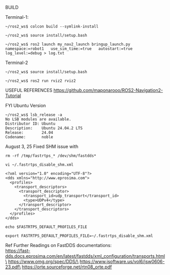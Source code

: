 BUILD

Terminal-1:

`~/ros2_ws$ colcon build --symlink-install`

`~/ros2_ws$ source install/setup.bash`

`~/ros2_ws$ ros2 launch my_nav2_launch bringup_launch.py  namespace:=robot1   use_sim_time:=true   autostart:=true   log_level:=debug > log.txt`

Terminal-2

`~/ros2_ws$ source install/setup.bash`

`~/ros2_ws$ ros2 run rviz2 rviz2`

USEFUL REFERENCES
https://github.com/maponarooo/ROS2-Navigation2-Tutorial

FYI Ubuntu Version

```
~/ros2_ws$ lsb_release -a
No LSB modules are available.
Distributor ID: Ubuntu
Description:    Ubuntu 24.04.2 LTS
Release:        24.04
Codename:       noble
```

August 3, 25
Fixed SHM issue with

`rm -rf /tmp/fastrtps_* /dev/shm/fastdds*`

`vi ~/.fastrtps_disable_shm.xml`

```
<?xml version="1.0" encoding="UTF-8"?>
<dds xmlns="http://www.eprosima.com">
  <profiles>
    <transport_descriptors>
      <transport_descriptor>
        <transport_id>udp_transport</transport_id>
        <type>UDPv4</type>
      </transport_descriptor>
    </transport_descriptors>
  </profiles>
</dds>
```

`echo $FASTRTPS_DEFAULT_PROFILES_FILE`

`export FASTRTPS_DEFAULT_PROFILES_FILE=~/.fastrtps_disable_shm.xml`

Ref Further Readings on FastDDS documentations:\
https://fast-dds.docs.eprosima.com/en/latest/fastdds/xml_configuration/transports.html\
https://www.omg.org/spec/DDS/\
https://www.jsoftware.us/vol6/jsw0606-23.pdf\
https://orte.sourceforge.net/rtn08_orte.pdf

